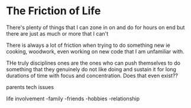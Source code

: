 # The Friction of Life

There's plenty of things that I can zone in on and do for hours on end but there are just as much or more that I can't

There is always a lot of friction when trying to do something new ie cooking, woodwork, even working on new code that I am unfamiliar with.

THe truly disciplines ones are the ones who can push themselves to do something that they genuinely do not like doing and sustain it for long durations of time with focus and concentration. Does that even exist??

parents tech issues

life involvement
-family
-friends
-hobbies
-relationship
